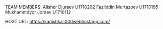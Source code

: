 TEAM MEMBERS:
Alisher Djuraev U1710202
Fazliddin Murtazoev U1710195
Mukhammdyor Joraev U1710112

HOST URL: https://kanishkal.000webhostapp.com/
